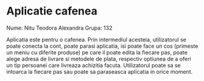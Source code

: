 # Aplicatie cafenea

Nume: Nitu Teodora Alexandra
Grupa: 132

Aplicatia este pentru o cafenea. Prin intermediul acesteia, utilizatorul se poate conecta la cont, poate parasi aplicatia, isi poate face un cos (primeste un meniu cu diferite produse) pe care il poate edita la fiecare pas, poate alege adresa de livrare si metodele de plata, respectiv optiunea de a oferi un tip persoanei care livreaza achizitia facuta. Utilizatorul poate sa se intoarca la fiecare pas sau poate sa paraseasca aplicatia in orice moment.

